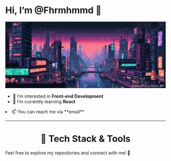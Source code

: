 # Hi, I’m @Fhrmhmmd 👋

![art](https://github.com/Fhrmhmmd/Fhrmhmmd/blob/main/art.jpg)

- 👀 I’m interested in **Front-end Development**
- 🌱 I’m currently learning **React**
<li style="text-size:2rem;">
 📫 You can reach me via **email**</li>

<hr>
<h1 align="center">🚀 Tech Stack & Tools</h1>
  

Feel free to explore my repositories and connect with me! 🤝
